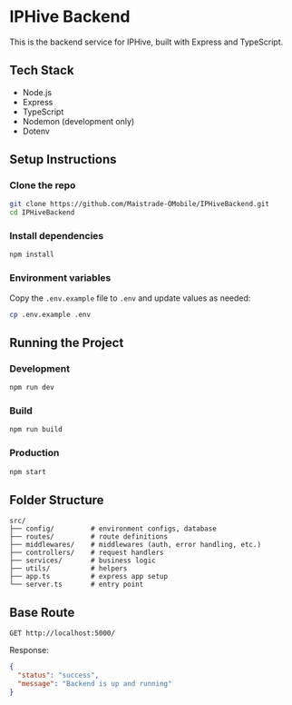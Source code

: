 # IPHive Backend

This is the backend service for IPHive, built with Express and TypeScript.

## Tech Stack

- Node.js
- Express
- TypeScript
- Nodemon (development only)
- Dotenv

## Setup Instructions

### Clone the repo

```bash
git clone https://github.com/Maistrade-OMobile/IPHiveBackend.git
cd IPHiveBackend
```

### Install dependencies

```bash
npm install
```

### Environment variables

Copy the `.env.example` file to `.env` and update values as needed:

```bash
cp .env.example .env
```

## Running the Project

### Development

```bash
npm run dev
```

### Build

```bash
npm run build
```

### Production

```bash
npm start
```

## Folder Structure

```
src/
├── config/         # environment configs, database
├── routes/         # route definitions
├── middlewares/    # middlewares (auth, error handling, etc.)
├── controllers/    # request handlers
├── services/       # business logic
├── utils/          # helpers
├── app.ts          # express app setup
└── server.ts       # entry point
```

## Base Route

```
GET http://localhost:5000/
```

Response:
```json
{
  "status": "success",
  "message": "Backend is up and running"
}
```
